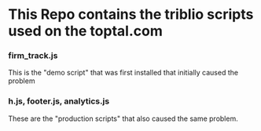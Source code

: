 # This Repo contains the triblio scripts used on the toptal.com

### firm_track.js
This is the "demo script" that was first installed that initially caused the problem


### h.js, footer.js, analytics.js
These are the "production scripts" that also caused the same problem.
